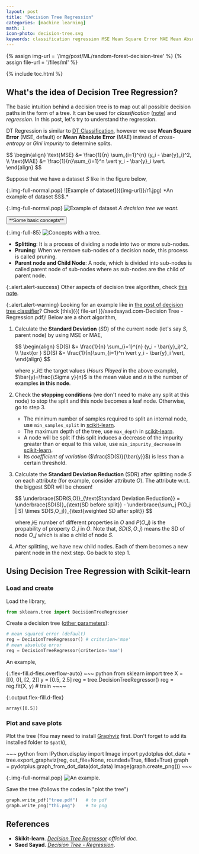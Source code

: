 ```yaml
---
layout: post
title: "Decision Tree Regression"
categories: [machine learning]
math: 1
icon-photo: decision-tree.svg
keywords: classification regression MSE Mean Square Error MAE Mean Absolute Error stopping conditions Standard Deviation Reduction SDR Graphviz example Saed Sayad
---
```


{% assign img-url = '/img/post/ML/random-forest-decision-tree' %}
{% assign file-url = '/files/ml' %}

{% include toc.html %}

## What's the idea of Decision Tree Regression?

The basic intuition behind a decision tree is to map out all possible decision paths in the form of a tree. It can be used for *classification* ([note](/decision-tree-classifier)) and *regression*. In this post, let's try to understand the regression.

DT Regression is similar to [DT Classification](/decision-tree-classifier), however we use **Mean Square Error** (MSE, default) or **Mean Absolute Error** (MAE) instead of *cross-entropy* or *Gini impurity* to determine splits.

<p class="p-mark">
$$
\begin{align}
\text{MSE} &= \frac{1}{n} \sum_{i=1}^{n} (y_i - \bar{y}_i)^2, \\
\text{MAE} &= \frac{1}{n}\sum_{i=1}^n \vert y_i - \bar{y}_i \vert.
\end{align}
$$
</p>

Suppose that we have a dataset $S$ like in the figure below,

<div class="columns-2" markdown="1">
{:.img-full-normal.pop}
![Example of dataset]({{img-url}}/r1.jpg)
*An example of dataset $S$.*

{:.img-full-normal.pop}
![Example of dataset]({{img-url}}/r2.jpg)
*A decision tree we want.*
</div>

<div class="hide-show-box">
<button type="button" markdown="1" class="btn collapsed box-button" data-toggle="collapse" data-target="#box3ct">
**Some basic concepts**
</button>
<div id="box3ct" markdown="1" class="collapse multi-collapse box-content">

{:.img-full-85}
![Concepts with a tree.]({{img-url}}/r3.jpg)

- **Splitting**: It is a process of dividing a node into two or more sub-nodes.
- **Pruning**: When we remove sub-nodes of a decision node, this process is called pruning.
- **Parent node and Child Node**: A node, which is divided into sub-nodes is called parent node of sub-nodes where as sub-nodes are the child of parent node.

</div>
</div>

{:.alert.alert-success}
Other aspects of decision tree algorithm, check [this note](/decision-tree-classifier).

{:.alert.alert-warning}
Looking for an example like in [the post of decision tree classifier](/decision-tree-classifier)? Check [this]({{ file-url }}/saedsayad.com-Decision Tree - Regression.pdf)! Below are a short algorithm,

1. Calculate the **Standard Deviation** ($SD$) of the current node (let's say $S$, parent node) by using MSE or MAE,

    <p class="p-mark">
    $$
    \begin{align}
    SD(S) &= \frac{1}{n} \sum_{i=1}^{n} (y_i - \bar{y}_i)^2, \\
    \text{or  } SD(S) &= \frac{1}{n}\sum_{i=1}^n \vert y_i - \bar{y}_i \vert,
    \end{align}
    $$
    </p>
    
    where $y\_i\in$ the target values (*Hours Played* in the above example), $\bar{y}=\frac{\Sigma y}{n}$ is the mean value and $n$ is the number of examples **in this node**.

2. Check the **stopping conditions** (we don't need to make any split at this node) to stop the split and this node becomes a leaf node. Otherwise, go to step 3.

    - The minimum number of samples required to split an internal node, use `min_samples_split` in [scikit-learn](https://scikit-learn.org/stable/modules/generated/sklearn.tree.DecisionTreeRegressor.html#sklearn.tree.DecisionTreeRegressor).
    - The maximum depth of the tree, use `max_depth` in [scikit-learn](https://scikit-learn.org/stable/modules/generated/sklearn.tree.DecisionTreeRegressor.html#sklearn.tree.DecisionTreeRegressor).
    - A node will be split if this split induces a decrease of the impurity greater than or equal to this value, use `min_impurity_decrease` in [scikit-learn](https://scikit-learn.org/stable/modules/generated/sklearn.tree.DecisionTreeRegressor.html#sklearn.tree.DecisionTreeRegressor).
    - Its *coefficient of variation* ($\frac{SD(S)}{\bar{y}}$) is less than a certain threshold.

3. Calculate the **Standard Deviation Reduction** (SDR) after splitting node $S$ on each attribute (for example, consider attribute $O$). The attribute w.r.t. the biggest SDR will be chosen!

    <p class="p-mark">
    $$
    \underbrace{SDR(S,O)}_{\text{Standard Deviation Reduction}} 
    = \underbrace{SD(S)}_{\text{SD before split}}
    - \underbrace{\sum_j P(O_j | S) \times SD(S,O_j)}_{\text{weighted SD after split}}
    $$
    </p>

    where $j \in$ number of different properties in $O$ and $P(O\_j)$ is the propability of property $O\_j$ in $O$. Note that, $SD(S,O\_j)$ means the SD of node $O\_j$ which is also a child of node $S$.

4. After splitting, we have new child nodes. Each of them becomes a new parent node in the next step. Go back to step 1. 

## Using Decision Tree Regression with Scikit-learn

### Load and create

Load the library,

~~~ python
from sklearn.tree import DecisionTreeRegressor
~~~

Create a decision tree ([other parameters](https://scikit-learn.org/stable/modules/generated/sklearn.tree.DecisionTreeRegressor.html#sklearn.tree.DecisionTreeRegressor)):

~~~ python
# mean squared error (default)
reg = DecisionTreeRegressor() # criterion='mse'
# mean absolute error 
reg = DecisionTreeRegressor(criterion='mae')
~~~

An example,

<div class="d-md-flex" markdown="1">
{:.flex-fill.d-flex.overflow-auto}
~~~ python
from sklearn import tree
X = [[0, 0], [2, 2]]
y = [0.5, 2.5]
reg = tree.DecisionTreeRegressor()
reg = reg.fit(X, y) # train
~~~~

{:.output.flex-fill.d-flex}
~~~
array([0.5])
~~~
</div>

### Plot and save plots

Plot the tree (You may need to install [Graphviz](https://www.graphviz.org/) first. Don't forget to add its installed folder to `$path`),

<div class="columns-2" markdown="1">
~~~ python
from IPython.display import Image
import pydotplus
dot_data = tree.export_graphviz(reg, out_file=None, 
                                rounded=True, 
                                filled=True)
graph = pydotplus.graph_from_dot_data(dot_data)
Image(graph.create_png())
~~~

{:.img-full-normal.pop}
![An example.]({{img-url}}/r4.png)
</div>

Save the tree (follows the codes in "plot the tree")

~~~ python
graph.write_pdf("tree.pdf")   # to pdf
graph.write_png("thi.png")    # to png
~~~


## References

- **Skikit-learn**. *[Decision Tree Regressor](https://scikit-learn.org/stable/modules/generated/sklearn.tree.DecisionTreeRegressor.html#sklearn.tree.DecisionTreeRegressor) official doc*.
- **Saed Sayad**. *[Decision Tree - Regression](http://saedsayad.com/decision_tree_reg.htm)*.